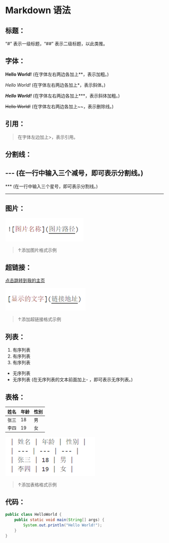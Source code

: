 # Markdown 语法
## 标题：
“#” 表示一级标题，“##” 表示二级标题，以此类推。

## 字体：
**Hello World!**      (在字体左右两边各加上**，表示加粗。)

*Hello World!*        (在字体左右两边各加上*，表示斜体。)

***Hello World!***     (在字体左右两边各加上***，表示斜体加粗。)

~~Hello World!~~       (在字体左右两边各加上~~，表示删除线。)

## 引用：
> 在字体左边加上>，表示引用。

## 分割线：

---    (在一行中输入三个减号，即可表示分割线。)
---

***    (在一行中输入三个星号，即可表示分割线。)
***

## 图片：
![添加图片格式示例](img/01.png)  

> ↑添加图片格式示例 

## 超链接：
[点击跳转到我的主页](https://github.com/m1ng-wym)

![添加超链接格式示例](img/02.png)
> ↑添加超链接格式示例

## 列表：
1. 有序列表
2. 有序列表
3. 有序列表

- 无序列表
- 无序列表 (在无序列表的文本前面加上- ，即可表示无序列表。)

## 表格：
| 姓名 | 年龄 | 性别 |
| --- | --- | --- |
| 张三 | 18 | 男 |
| 李四 | 19 | 女 |

![添加表格格式示例](img/03.png)

> ↑添加表格格式示例

## 代码：
```java
public class HelloWorld {
    public static void main(String[] args) {
        System.out.println("Hello World!");
    }
}



